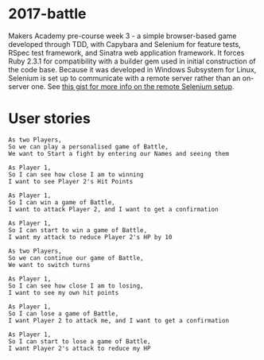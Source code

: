 # 2017-battle
Makers Academy pre-course week 3 - a simple browser-based game developed through TDD, with Capybara and Selenium for feature tests, RSpec test framework, and Sinatra web application framework. It forces Ruby 2.3.1 for compatibility with a builder gem used in initial construction of the code base. Because it was developed in Windows Subsystem for Linux, Selenium is set up to communicate with a remote server rather than an on-server one. See [this gist for more info on the remote Selenium setup](https://gist.github.com/DanielJohnston/5cea26ae0861ce1520695cff3c2c3315).

# User stories
```
As two Players,
So we can play a personalised game of Battle,
We want to Start a fight by entering our Names and seeing them

As Player 1,
So I can see how close I am to winning
I want to see Player 2's Hit Points

As Player 1,
So I can win a game of Battle,
I want to attack Player 2, and I want to get a confirmation

As Player 1,
So I can start to win a game of Battle,
I want my attack to reduce Player 2's HP by 10

As two Players,
So we can continue our game of Battle,
We want to switch turns

As Player 1,
So I can see how close I am to losing,
I want to see my own hit points

As Player 1,
So I can lose a game of Battle,
I want Player 2 to attack me, and I want to get a confirmation

As Player 1,
So I can start to lose a game of Battle,
I want Player 2's attack to reduce my HP
```
